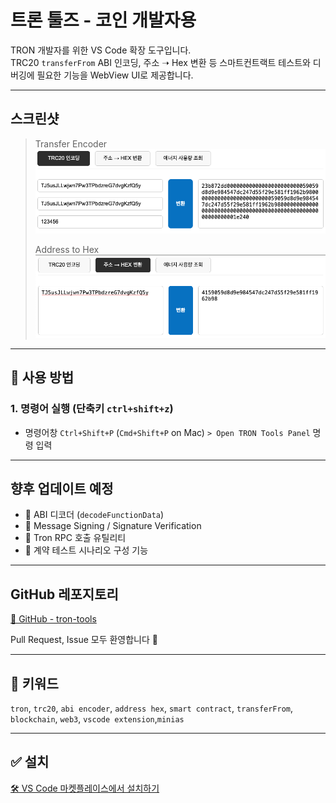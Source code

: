 # 트론 툴즈 - 코인 개발자용

TRON 개발자를 위한 VS Code 확장 도구입니다.  
TRC20 `transferFrom` ABI 인코딩, 주소 ➝ Hex 변환 등 스마트컨트랙트 테스트와 디버깅에 필요한 기능을 WebView UI로 제공합니다.

---

## 스크린샷

> Transfer Encoder  
![transfer](images/transfer-encoder.png)
>
> Address to Hex  
![address](images/address-to-hex.png)

---

## 🚀 사용 방법

### 1. 명령어 실행 (단축키 `ctrl+shift+z`)

- 명령어창  `Ctrl+Shift+P` (`Cmd+Shift+P` on Mac) `> Open TRON Tools Panel` 명령 입력

---

## 향후 업데이트 예정

- 🧾 ABI 디코더 (`decodeFunctionData`)
- 🔐 Message Signing / Signature Verification
- 📡 Tron RPC 호출 유틸리티
- 🧪 계약 테스트 시나리오 구성 기능

---

## GitHub 레포지토리

[🔗 GitHub - tron-tools](https://github.com/minias/tron-tools)

Pull Request, Issue 모두 환영합니다 🙌

---

## 🔖 키워드

`tron`, `trc20`, `abi encoder`, `address hex`, `smart contract`, `transferFrom`, `blockchain`, `web3`, `vscode extension`,`minias`

---

## ✅ 설치

[🛠️ VS Code 마켓플레이스에서 설치하기](https://marketplace.visualstudio.com/items?itemName=YOUR_PUBLISHER_NAME.tron-tools)
